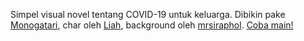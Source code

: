 Simpel visual novel tentang COVID-19 untuk keluarga. Dibikin pake <a href="https://monogatari.io">Monogatari</a>, char oleh <a href="https://liah0227.itch.io/saki">Liah</a>, background oleh <a href="https://www.freepik.com/free-photo/blur-hospital_1135191.htm">mrsiraphol</a>. <a href="https://streptomises.github.io/karyanurisehat">Coba main!</a>
